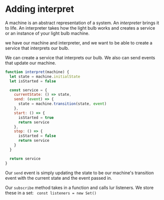 # Adding interpret

A machine is an abstract representation of a system. An *interpreter* brings it to life. An interpreter takes how the light bulb works and creates a service or an instance of your light bulb machine. 

we have our machine and interpreter, and we want to be able to create a service that interprets our bulb.

We can create a service that interprets our bulb. We also can send events that update our machine. 

```javascript
function interpret(machine) {
  let state = machine.initialState
  let isStarted = false

  const service = {
    currentState: () => state,
    send: (event) => {
      state = machine.transition(state, event)
    },
    start: () => {
      isStarted = true
      return service
    },
    stop: () => {
      isStarted = false
      return service
    }
  }

  return service
}
```

Our `send` event is simply updating the state to be our machine's transition event with the current state and the event passed in. 

Our `subscribe` method takes in a function and calls lur listeners. We store these in a set: ``` const listeners = new Set()```

